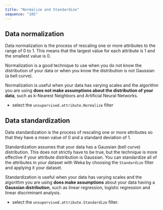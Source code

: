 ```yaml
---
title: "Normalize and Standardize"
sequence: "105"
---
```


## Data normalization

Data normalization is the process of rescaling one or more attributes to the range of 0 to 1.
This means that the largest value for each attribute is 1 and the smallest value is 0.

Normalization is a good technique to use
when you do not know the distribution of your data or when you know the distribution is not Gaussian (a bell curve).

Normalization is useful when your data has varying scales and the algorithm
you are using **does not make assumptions about the distribution of your data**,
such as k-Nearest Neighbors and Artificial Neural Networks.

- select the `unsupervised.attribute.Normalize` filter

## Data standardization

Data standardization is the process of rescaling one or more attributes
so that they have a mean value of 0 and a standard deviation of 1.

Standardization assumes that your data has a Gaussian (bell curve) distribution.
This does not strictly have to be true, but the technique is more effective if your attribute distribution is Gaussian.
You can standardize all of the attributes in your dataset with Weka
by choosing the `Standardize` filter and applying it your dataset.

Standardization is useful when your data has varying scales and the algorithm
you are using **does make assumptions** about your data having a **Gaussian distribution**,
such as linear regression, logistic regression and linear discriminant analysis.

- select the `unsupervised.attribute.Standardize` filter.

